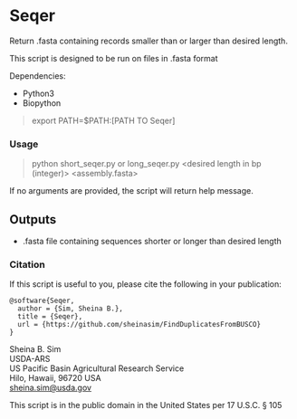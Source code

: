 # Seqer 
Return .fasta containing records smaller than or larger than desired length.

This script is designed to be run on files in .fasta format 

Dependencies:

* Python3 
* Biopython

> export PATH=$PATH:[PATH TO Seqer]  

### Usage
  
> python short_seqer.py or long_seqer.py \<desired length in bp (integer)\> \<assembly.fasta\>

If no arguments are provided, the script will return help message.

## Outputs

* .fasta file containing sequences shorter or longer than desired length

### Citation

If this script is useful to you, please cite the following in your publication:

```
@software{Seqer,
  author = {Sim, Sheina B.},
  title = {Seqer},
  url = {https://github.com/sheinasim/FindDuplicatesFromBUSCO}
}
```

Sheina B. Sim  
USDA-ARS  
US Pacific Basin Agricultural Research Service  
Hilo, Hawaii, 96720 USA  
sheina.sim@usda.gov  

This script is in the public domain in the United States per 17 U.S.C. § 105
